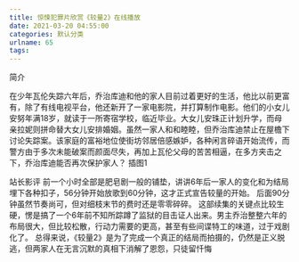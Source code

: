 ```yaml
---
title: 惊悚犯罪片欣赏《较量2》在线播放
date: 2021-03-20 04:55:00
categories: 默认分类
urlname: 65
tags:
---
```

<!--markdown-->简介
在少年瓦伦失踪六年后，乔治库迪和他的家人目前过着更好的生活，他比以前更富有，除了有线电视平台，他还新开了一家电影院，并打算制作电影。他们的小女儿安努年满18岁，就读于一所寄宿学校，临近毕业。大女儿安珠正计划升学，而母亲拉妮则拼命替大女儿安排婚姻。虽然一家人和和睦睦，但乔治库迪禁止在屋檐下讨论失踪案。该家庭的富裕地位使街坊邻居倍感嫉妒，各种闲言碎语开始流传，而警方由于多次未能破案而颜面尽失，再加上瓦伦父母的苦苦相逼，在多方夹击之下，乔治库迪能否再次保护家人？
插图1

站长影评
前一个小时全部是肥皂剧一般的铺垫，讲讲6年后一家人的变化和为结局埋下各种扣子，56分钟开始放歌到60分钟，这才正式宣告较量的开始。 后面90分钟虽然节奏尚可，但对细枝末节的费时还是零零碎碎。 这部续集的关键点比较生硬，愣是搞了一个6年前不知所踪蹲了监狱的目击证人出来。男主乔治整整六年的布局很大，但比较松散，行动力需要的更高，甚至有些间谍特工的味道，过于戏剧化了。 总得来说，《较量2》是为了完成一个真正的结局而拍摄的，仍然是正义脱逃，但两家人在无言沉默的真相下消解了恩怨，只徒留忏悔